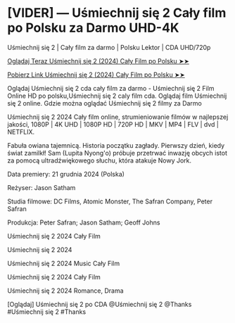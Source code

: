 # [VIDER] — Uśmiechnij się 2 Cały film po Polsku za Darmo UHD-4K
Uśmiechnij się 2 | Cały film za darmo | Polsku Lektor | CDA UHD/720p

<a href="https://love-4k.com/pl/movie/1100782/smile-2-gitcodepl"> Oglądaj Teraz Uśmiechnij się 2 (2024) Cały Film po Polsku ➤➤  </a>

<a href="https://love-4k.com/pl/movie/1100782/smile-2-gitcodepl"> Pobierz Link Uśmiechnij się 2 (2024) Cały Film po Polsku ➤➤ </a>

Oglądaj Uśmiechnij się 2 cda cały film za darmo - Uśmiechnij się 2 Film Online HD po polsku,Uśmiechnij się 2 caly film cda. Oglądaj film Uśmiechnij się 2 online. Gdzie można oglądać Uśmiechnij się 2 filmy za Darmo

Uśmiechnij się 2 2024 Cały film online, strumieniowanie filmów w najlepszej jakości, 1080P | 4K UHD | 1080P HD | 720P HD | MKV | MP4 | FLV | dvd | NETFLIX.

Fabuła owiana tajemnicą. Historia początku zagłady. Pierwszy dzień, kiedy świat zamilkł! Sam (Lupita Nyong'o) próbuje przetrwać inwazję obcych istot za pomocą ultradźwiękowego słuchu, która atakuje Nowy Jork.

Data premiery: 21 grudnia 2024 (Polska)

Reżyser: Jason Satham

Studia filmowe: DC Films, Atomic Monster, The Safran Company, Peter Safran

Produkcja: Peter Safran; Jason Satham; Geoff Johns

Uśmiechnij się 2 2024 Cały Film

Uśmiechnij się 2 2024

Uśmiechnij się 2 2024 Music Cały Film

Uśmiechnij się 2 2024 Cały Film

Uśmiechnij się 2 2024 Romance, Drama

[Oglądaj] Uśmiechnij się 2 po CDA @Uśmiechnij się 2 @Thanks #Uśmiechnij się 2 #Thanks
